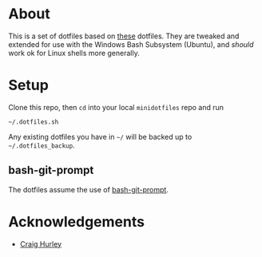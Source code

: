 # About

This is a set of dotfiles based on [these](https://github.com/craighurley/dotfiles) dotfiles. They are tweaked and extended for use with the Windows Bash Subsystem (Ubuntu), and _should_ work ok for Linux shells more generally.

# Setup

Clone this repo, then `cd` into your local `minidotfiles` repo and run

    ~/.dotfiles.sh

Any existing dotfiles you have in `~/` will be backed up to `~/.dotfiles_backup`.

## bash-git-prompt

The dotfiles assume the use of [bash-git-prompt](https://github.com/magicmonty/bash-git-prompt.git).

# Acknowledgements

- [Craig Hurley](https://github.com/craighurley/dotfiles)
